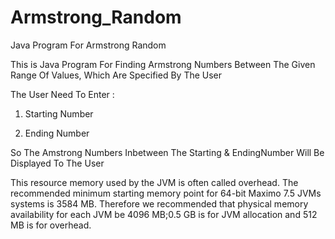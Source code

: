 # Armstrong_Random
Java Program For Armstrong Random

This is Java Program For Finding Armstrong Numbers Between The Given Range Of Values, Which Are Specified By The User

The User Need To Enter :

  1. Starting Number
  
  2. Ending Number
  
So The Amstrong Numbers Inbetween The Starting & EndingNumber Will Be Displayed To The User  

This resource memory used by the JVM is often called overhead. The recommended minimum starting memory point for 64-bit Maximo 7.5 JVMs systems is 3584 MB. Therefore we recommended that physical memory availability for each JVM be 4096 MB;0.5 GB is for JVM allocation and 512 MB is for overhead.
